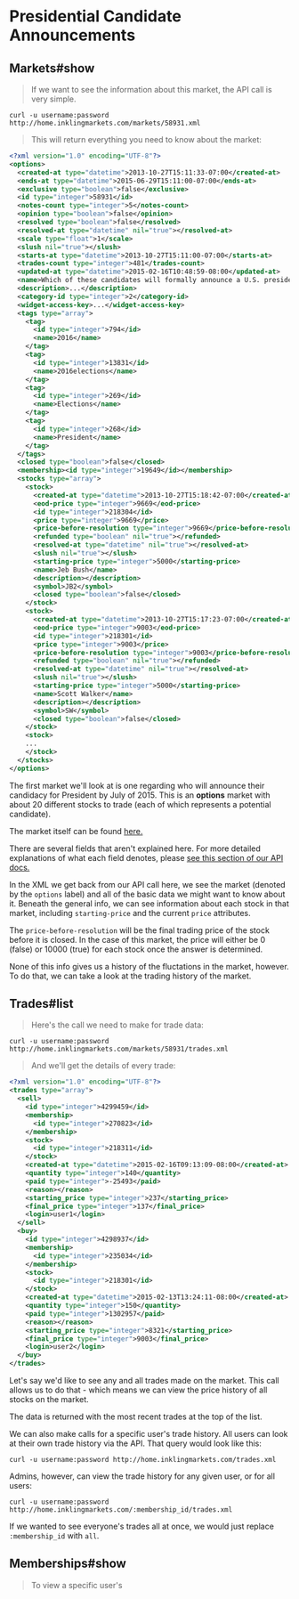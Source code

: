 # Presidential Candidate Announcements

## Markets#show

> If we want to see the information about this market, the API call is very simple.

```shell
curl -u username:password http://home.inklingmarkets.com/markets/58931.xml
```

> This will return everything you need to know about the market:

```xml
<?xml version="1.0" encoding="UTF-8"?>
<options>
  <created-at type="datetime">2013-10-27T15:11:33-07:00</created-at>
  <ends-at type="datetime">2015-06-29T15:11:00-07:00</ends-at>
  <exclusive type="boolean">false</exclusive>
  <id type="integer">58931</id>
  <notes-count type="integer">5</notes-count>
  <opinion type="boolean">false</opinion>
  <resolved type="boolean">false</resolved>
  <resolved-at type="datetime" nil="true"></resolved-at>
  <scale type="float">1</scale>
  <slush nil="true"></slush>
  <starts-at type="datetime">2013-10-27T15:11:00-07:00</starts-at>
  <trades-count type="integer">481</trades-count>
  <updated-at type="datetime">2015-02-16T10:48:59-08:00</updated-at>
  <name>Which of these candidates will formally announce a U.S. presidential candidacy by July 1, 2015, for the 2016 race?</name>
  <description>...</description>
  <category-id type="integer">2</category-id>
  <widget-access-key>...</widget-access-key>
  <tags type="array">
    <tag>
      <id type="integer">794</id>
      <name>2016</name>
    </tag>
    <tag>
      <id type="integer">13831</id>
      <name>2016elections</name>
    </tag>
    <tag>
      <id type="integer">269</id>
      <name>Elections</name>
    </tag>
    <tag>
      <id type="integer">268</id>
      <name>President</name>
    </tag>
  </tags>
  <closed type="boolean">false</closed>
  <membership><id type="integer">19649</id></membership>
  <stocks type="array">
    <stock>
      <created-at type="datetime">2013-10-27T15:18:42-07:00</created-at>
      <eod-price type="integer">9669</eod-price>
      <id type="integer">218304</id>
      <price type="integer">9669</price>
      <price-before-resolution type="integer">9669</price-before-resolution>
      <refunded type="boolean" nil="true"></refunded>
      <resolved-at type="datetime" nil="true"></resolved-at>
      <slush nil="true"></slush>
      <starting-price type="integer">5000</starting-price>
      <name>Jeb Bush</name>
      <description></description>
      <symbol>JB2</symbol>
      <closed type="boolean">false</closed>
    </stock>
    <stock>
      <created-at type="datetime">2013-10-27T15:17:23-07:00</created-at>
      <eod-price type="integer">9003</eod-price>
      <id type="integer">218301</id>
      <price type="integer">9003</price>
      <price-before-resolution type="integer">9003</price-before-resolution>
      <refunded type="boolean" nil="true"></refunded>
      <resolved-at type="datetime" nil="true"></resolved-at>
      <slush nil="true"></slush>
      <starting-price type="integer">5000</starting-price>
      <name>Scott Walker</name>
      <description></description>
      <symbol>SW</symbol>
      <closed type="boolean">false</closed>
    </stock>
    <stock>
    ...
    </stock>
  </stocks>
</options>
```


The first market we'll look at is one regarding who will announce their candidacy for President by July of 2015. This is an **options** market with about 20 different stocks to trade (each of which represents a potential candidate).

The market itself can be found <a href="http://home.inklingmarkets.com/markets/58931">here.</a>

<aside class='notice'>There are several fields that aren't explained here. For more detailed explanations of what each field denotes, please <a href='http://developers.inklingmarkets.com/#list'>see this section of our API docs.</a></aside>

In the XML we get back from our API call here, we see the market (denoted by the `options` label) and all of the basic data we might want to know about it. Beneath the general info, we can see information about each stock in that market, including `starting-price` and the current `price` attributes.

The `price-before-resolution` will be the final trading price of the stock before it is closed. In the case of this market, the price will either be 0 (false) or 10000 (true) for each stock once the answer is determined.

None of this info gives us a history of the fluctations in the market, however. To do that, we can take a look at the trading history of the market.


## Trades#list

> Here's the call we need to make for trade data:

```shell
curl -u username:password http://home.inklingmarkets.com/markets/58931/trades.xml
```

> And we'll get the details of every trade:

```xml
<?xml version="1.0" encoding="UTF-8"?>
<trades type="array">
  <sell>
    <id type="integer">4299459</id>
    <membership>
      <id type="integer">270823</id>
    </membership>
    <stock>
      <id type="integer">218311</id>
    </stock>
    <created-at type="datetime">2015-02-16T09:13:09-08:00</created-at>
    <quantity type="integer">140</quantity>
    <paid type="integer">-25493</paid>
    <reason></reason>
    <starting_price type="integer">237</starting_price>
    <final_price type="integer">137</final_price>
    <login>user1</login>
  </sell>
  <buy>
    <id type="integer">4298937</id>
    <membership>
      <id type="integer">235034</id>
    </membership>
    <stock>
      <id type="integer">218301</id>
    </stock>
    <created-at type="datetime">2015-02-13T13:24:11-08:00</created-at>
    <quantity type="integer">150</quantity>
    <paid type="integer">1302957</paid>
    <reason></reason>
    <starting_price type="integer">8321</starting_price>
    <final_price type="integer">9003</final_price>
    <login>user2</login>
  </buy>
</trades>
```

Let's say we'd like to see any and all trades made on the market. This call allows us to do that - which means we can view the price history of all stocks on the market.

The data is returned with the most recent trades at the top of the list.

We can also make calls for a specific user's trade history. All users can look at their own trade history via the API. That query would look like this:

`curl -u username:password http://home.inklingmarkets.com/trades.xml`

Admins, however, can view the trade history for any given user, or for all users:

`curl -u username:password http://home.inklingmarkets.com/:membership_id/trades.xml`

If we wanted to see everyone's trades all at once, we would just replace `:membership_id` with `all`.

## Memberships#show

> To view a specific user's 
